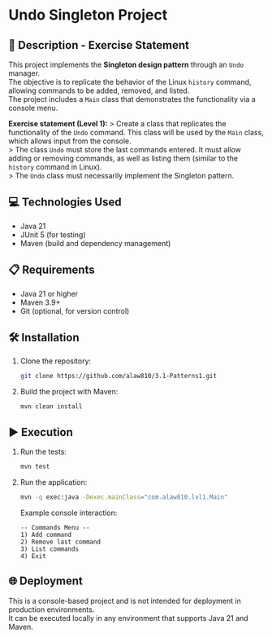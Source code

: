 # Undo Singleton Project

## 📄 Description - Exercise Statement

This project implements the **Singleton design pattern** through an
`Undo` manager.\
The objective is to replicate the behavior of the Linux `history`
command, allowing commands to be added, removed, and listed.\
The project includes a `Main` class that demonstrates the functionality
via a console menu.

**Exercise statement (Level 1):** \> Create a class that replicates the
functionality of the `Undo` command. This class will be used by the
`Main` class, which allows input from the console.\
\> The class `Undo` must store the last commands entered. It must allow
adding or removing commands, as well as listing them (similar to the
`history` command in Linux).\
\> The `Undo` class must necessarily implement the Singleton pattern.

## 💻 Technologies Used

-   Java 21
-   JUnit 5 (for testing)
-   Maven (build and dependency management)

## 📋 Requirements

-   Java 21 or higher
-   Maven 3.9+
-   Git (optional, for version control)

## 🛠️ Installation

1.  Clone the repository:

    ``` bash
    git clone https://github.com/alaw810/3.1-Patterns1.git
    ```

2.  Build the project with Maven:

    ``` bash
    mvn clean install
    ```

## ▶️ Execution

1.  Run the tests:

    ``` bash
    mvn test
    ```

2.  Run the application:

    ``` bash
    mvn -q exec:java -Dexec.mainClass="com.alaw810.lvl1.Main"
    ```

    Example console interaction:

        -- Commands Menu --
        1) Add command
        2) Remove last command
        3) List commands
        4) Exit

## 🌐 Deployment

This is a console-based project and is not intended for deployment in
production environments.\
It can be executed locally in any environment that supports Java 21 and
Maven.